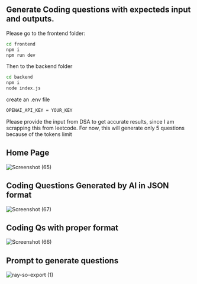 ## Generate Coding questions with expecteds input and outputs.

Please go to the frontend folder:

```bash
cd frontend
npm i 
npm run dev

```

Then to the backend folder
```bash
cd backend
npm i 
node index.js

```

create an .env file 
```bash
OPENAI_API_KEY = YOUR_KEY
```

Please provide the input from DSA to get accurate results, since I am scrapping this from leetcode.
For now, this will generate only 5 questions because of the tokens limit

## Home Page
![Screenshot (65)](https://github.com/HarisChandio/codeinterview.io-test-GenCodingQs/assets/86180280/2ab43618-56f0-4073-aa10-8bc0c00137bc)

## Coding Questions Generated by AI in JSON format

![Screenshot (67)](https://github.com/HarisChandio/codeinterview.io-test-GenCodingQs/assets/86180280/e200b407-e87a-4af8-9f80-27485b5cdabc)

## Coding Qs with proper format
![Screenshot (66)](https://github.com/HarisChandio/codeinterview.io-test-GenCodingQs/assets/86180280/e0ed8ad8-b823-4f2c-9773-935a126e5e7e)

## Prompt to generate questions
![ray-so-export (1)](https://github.com/HarisChandio/codeinterview.io-test-GenCodingQs/assets/86180280/9883edfa-fc0f-4292-9e0c-bcc62d66128b)


